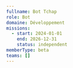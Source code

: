 ```yaml
---
fullname: Bot Tchap
role: Bot
domaine: Développement
missions:
  - start: 2024-01-01
    end: 2026-12-31
    status: independent
memberType: beta
teams: []
---
```

